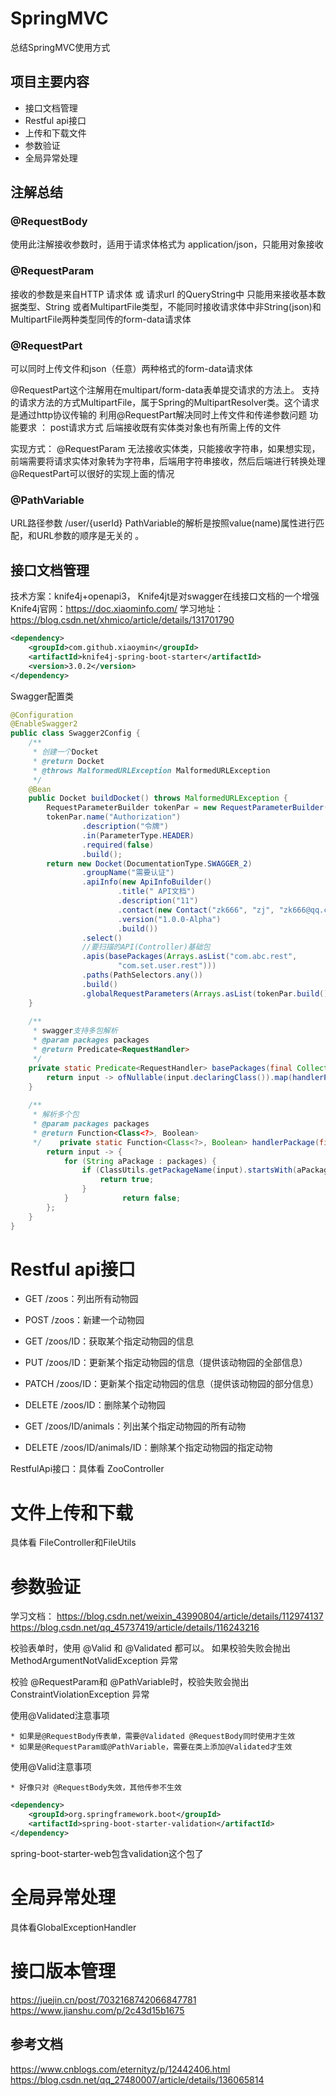 # SpringMVC

总结SpringMVC使用方式

## 项目主要内容

*   接口文档管理
*   Restful api接口
*   上传和下载文件
*   参数验证
*   全局异常处理


## 注解总结

### @RequestBody

使用此注解接收参数时，适用于请求体格式为 application/json，只能用对象接收

### @RequestParam

接收的参数是来自HTTP 请求体 或 请求url 的QueryString中
只能用来接收基本数据类型、String 或者MultipartFile类型，不能同时接收请求体中非String(json)和MultipartFile两种类型同传的form-data请求体

### @RequestPart

可以同时上传文件和json（任意）两种格式的form-data请求体

@RequestPart这个注解用在multipart/form-data表单提交请求的方法上。
支持的请求方法的方式MultipartFile，属于Spring的MultipartResolver类。这个请求是通过http协议传输的
利用@RequestPart解决同时上传文件和传递参数问题
功能要求 ：
    post请求方式 后端接收既有实体类对象也有所需上传的文件

实现方式：
@RequestParam 无法接收实体类，只能接收字符串，如果想实现，前端需要将请求实体对象转为字符串，后端用字符串接收，然后后端进行转换处理
@RequestPart可以很好的实现上面的情况

### @PathVariable

URL路径参数  /user/{userId}
PathVariable的解析是按照value(name)属性进行匹配，和URL参数的顺序是无关的 。

## 接口文档管理

技术方案：knife4j+openapi3，
Knife4jt是对swagger在线接口文档的一个增强
Knife4j官网：<https://doc.xiaominfo.com/>
学习地址：<https://blog.csdn.net/xhmico/article/details/131701790>

```xml
<dependency>  
    <groupId>com.github.xiaoymin</groupId>  
    <artifactId>knife4j-spring-boot-starter</artifactId>  
    <version>3.0.2</version>  
</dependency>
```

Swagger配置类

```java
@Configuration  
@EnableSwagger2  
public class Swagger2Config {  
    /**  
     * 创建一个Docket  
     * @return Docket     
     * @throws MalformedURLException MalformedURLException  
     */    
    @Bean  
    public Docket buildDocket() throws MalformedURLException {  
        RequestParameterBuilder tokenPar = new RequestParameterBuilder();  
        tokenPar.name("Authorization")  
                .description("令牌")  
                .in(ParameterType.HEADER)  
                .required(false)  
                .build();  
        return new Docket(DocumentationType.SWAGGER_2)  
                .groupName("需要认证")  
                .apiInfo(new ApiInfoBuilder()  
                        .title(" API文档")  
                        .description("11")  
                        .contact(new Contact("zk666", "zj", "zk666@qq.com"))  
                        .version("1.0.0-Alpha")  
                        .build())  
                .select()  
                //要扫描的API(Controller)基础包  
                .apis(basePackages(Arrays.asList("com.abc.rest",  
                        "com.set.user.rest")))  
                .paths(PathSelectors.any())  
                .build()  
                .globalRequestParameters(Arrays.asList(tokenPar.build()));  
    }  
  
    /**  
     * swagger支持多包解析  
     * @param packages packages  
     * @return Predicate<RequestHandler>  
     */  
    private static Predicate<RequestHandler> basePackages(final Collection<String> packages) {  
        return input -> ofNullable(input.declaringClass()).map(handlerPackage(packages)).orElse(true);  
    }  
  
    /**  
     * 解析多个包  
     * @param packages packages  
     * @return Function<Class<?>, Boolean>  
     */    private static Function<Class<?>, Boolean> handlerPackage(final Collection<String> packages) {  
        return input -> {  
            for (String aPackage : packages) {  
                if (ClassUtils.getPackageName(input).startsWith(aPackage)) {  
                    return true;  
                }  
            }            return false;  
        };  
    }  
}
```

# Restful api接口

*   GET /zoos：列出所有动物园

*   POST /zoos：新建一个动物园

*   GET /zoos/ID：获取某个指定动物园的信息

*   PUT /zoos/ID：更新某个指定动物园的信息（提供该动物园的全部信息）

*   PATCH /zoos/ID：更新某个指定动物园的信息（提供该动物园的部分信息）

*   DELETE /zoos/ID：删除某个动物园

*   GET /zoos/ID/animals：列出某个指定动物园的所有动物

*   DELETE /zoos/ID/animals/ID：删除某个指定动物园的指定动物


RestfulApi接口：具体看 ZooController



# 文件上传和下载

具体看 FileController和FileUtils


# 参数验证

学习文档：
<https://blog.csdn.net/weixin_43990804/article/details/112974137>
<https://blog.csdn.net/qq_45737419/article/details/116243216>

校验表单时，使用 @Valid 和 @Validated 都可以。
如果校验失败会抛出 MethodArgumentNotValidException 异常

校验 @RequestParam和 @PathVariable时，校验失败会抛出 ConstraintViolationException 异常

使用@Validated注意事项

    * 如果是@RequestBody传表单，需要@Validated @RequestBody同时使用才生效
    * 如果是@RequestParam或@PathVariable，需要在类上添加@Validated才生效

使用@Valid注意事项

    * 好像只对 @RequestBody失效，其他传参不生效
```xml
<dependency>  
    <groupId>org.springframework.boot</groupId>  
    <artifactId>spring-boot-starter-validation</artifactId>  
</dependency>
```
spring-boot-starter-web包含validation这个包了


# 全局异常处理

具体看GlobalExceptionHandler

# 接口版本管理

<https://juejin.cn/post/7032168742066847781>
<https://www.jianshu.com/p/2c43d15b1675>

## 参考文档

https://www.cnblogs.com/eternityz/p/12442406.html
https://blog.csdn.net/qq_27480007/article/details/136065814